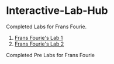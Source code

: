 # Interactive-Lab-Hub

Completed Labs for Frans Fourie.

1. [Frans Fourie's Lab 1](https://github.com/Rafajel29/IDD-Fa18-Lab1)
1. [Frans Fourie's Lab 2](https://github.com/Rafajel29/IDD-Fa19-Lab2)

Completed Pre Labs for Frans Fourie

